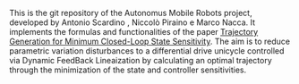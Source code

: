 This is the git repository of the Autonomus Mobile Robots project, developed by Antonio Scardino , Niccolò Piraino e Marco Nacca.
It implements the formulas and functionalities of the paper [Trajectory Generation for Minimum Closed-Loop State Sensitivity](https://ieeexplore.ieee.org/document/8460546).
The aim is to reduce parametric variation disturbances to a differential drive unicycle controlled via  Dynamic FeedBack Lineaization by calculating an optimal trajectory through the minimization of the state and controller sensitivities.

